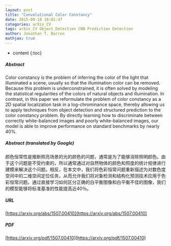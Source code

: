 ```yaml
---
layout: post
title: "Convolutional Color Constancy"
date: 2015-09-18 18:01:47
categories: arXiv_CV
tags: arXiv_CV Object_Detection CNN Prediction Detection
author: Jonathan T. Barron
mathjax: true
---
```


* content
{:toc}

##### Abstract
Color constancy is the problem of inferring the color of the light that illuminated a scene, usually so that the illumination color can be removed. Because this problem is underconstrained, it is often solved by modeling the statistical regularities of the colors of natural objects and illumination. In contrast, in this paper we reformulate the problem of color constancy as a 2D spatial localization task in a log-chrominance space, thereby allowing us to apply techniques from object detection and structured prediction to the color constancy problem. By directly learning how to discriminate between correctly white-balanced images and poorly white-balanced images, our model is able to improve performance on standard benchmarks by nearly 40%.

##### Abstract (translated by Google)
颜色恒常性是推断照亮场景的光的颜色的问题，通常是为了能够消除照明颜色。由于这个问题是不受约束的，所以通常通过对自然物体的颜色和照度的统计规律进行建模来解决这个问题。相反，在本文中，我们将色彩恒常问题重新描述为对数色度空间中的二维空间定位任务，从而允许我们将对象检测和结构化预测技术应用于色彩恒常问题。通过直接学习如何区分正确的白平衡图像和白平衡不佳的图像，我们的模型能够将标准基准的性能提高近40％。

##### URL
[https://arxiv.org/abs/1507.00410](https://arxiv.org/abs/1507.00410)

##### PDF
[https://arxiv.org/pdf/1507.00410](https://arxiv.org/pdf/1507.00410)

